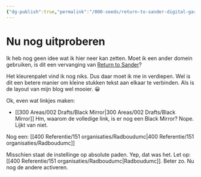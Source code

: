 ```yaml
---
{"dg-publish":true,"permalink":"/000-seeds/return-to-sander-digital-garden/","tags":"gardenEntry"}
---
```


# Nu nog uitproberen
Ik heb nog geen idee wat ik hier neer kan zetten. Moet ik een ander domein gebruiken, is dit een vervanging van [Return to Sander](https://returntosander.net)?

Het kleurenpalet vind ik nog niks. Dus daar moet ik me in verdiepen. Wel is dit een betere manier om kleine stukken tekst aan elkaar te verbinden. Als is de layout van mijn blog wel mooier. 😀

Ok, even wat linkjes maken:
- [[300 Areas/002 Drafts/Black Mirror\|300 Areas/002 Drafts/Black Mirror]]
Hm, waarom de volledige link, is er nog een Black Mirror?
Nope. Lijkt van niet.

Nog een: [[400 Referentie/151 organisaties/Radboudumc\|400 Referentie/151 organisaties/Radboudumc]]

Misschien staat de instellinge op absolute paden. Yep, dat was het. Let op:
[[400 Referentie/151 organisaties/Radboudumc\|Radboudumc]]. Beter zo. Nu nog de andere activeren.